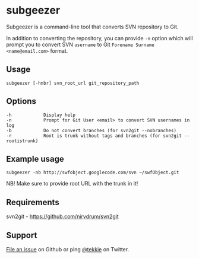 # subgeezer
Subgeezer is a command-line tool that converts SVN repository to Git.

In addition to converting the repository, you can provide `-n` option which will
prompt you to convert SVN `username` to Git `Forename Surname <name@email.com>`
format.

## Usage
`subgeezer [-hnbr] svn_root_url git_repository_path`

## Options
    -h            Display help
    -n            Prompt for Git User <email> to convert SVN usernames in log
    -b            Do not convert branches (for svn2git --nobranches)
    -r            Root is trunk without tags and branches (for svn2git --rootistrunk)

## Example usage
`subgeezer -nb http://swfobject.googlecode.com/svn ~/swfObject.git`

NB! Make sure to provide root URL with the trunk in it!

## Requirements
svn2git - https://github.com/nirvdrum/svn2git

## Support
[File an issue](https://github.com/ain/subgeezer/issues/new) on Github or ping [@tekkie](http://twitter.com/tekkie) on Twitter.
